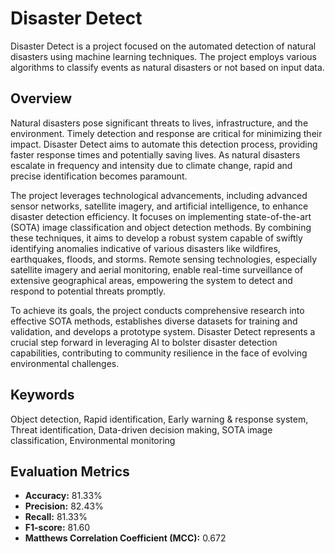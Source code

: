 # Disaster Detect

Disaster Detect is a project focused on the automated detection of natural disasters using machine learning techniques. The project employs various algorithms to classify events as natural disasters or not based on input data.

## Overview

Natural disasters pose significant threats to lives, infrastructure, and the environment. Timely detection and response are critical for minimizing their impact. Disaster Detect aims to automate this detection process, providing faster response times and potentially saving lives. As natural disasters escalate in frequency and intensity due to climate change, rapid and precise identification becomes paramount.

The project leverages technological advancements, including advanced sensor networks, satellite imagery, and artificial intelligence, to enhance disaster detection efficiency. It focuses on implementing state-of-the-art (SOTA) image classification and object detection methods. By combining these techniques, it aims to develop a robust system capable of swiftly identifying anomalies indicative of various disasters like wildfires, earthquakes, floods, and storms. Remote sensing technologies, especially satellite imagery and aerial monitoring, enable real-time surveillance of extensive geographical areas, empowering the system to detect and respond to potential threats promptly.

To achieve its goals, the project conducts comprehensive research into effective SOTA methods, establishes diverse datasets for training and validation, and develops a prototype system. Disaster Detect represents a crucial step forward in leveraging AI to bolster disaster detection capabilities, contributing to community resilience in the face of evolving environmental challenges.

## Keywords

Object detection, Rapid identification, Early warning & response system, Threat identification, Data-driven decision making, SOTA image classification, Environmental monitoring

## Evaluation Metrics

- **Accuracy:** 81.33%
- **Precision:** 82.43%
- **Recall:** 81.33%
- **F1-score:** 81.60
- **Matthews Correlation Coefficient (MCC):** 0.672
